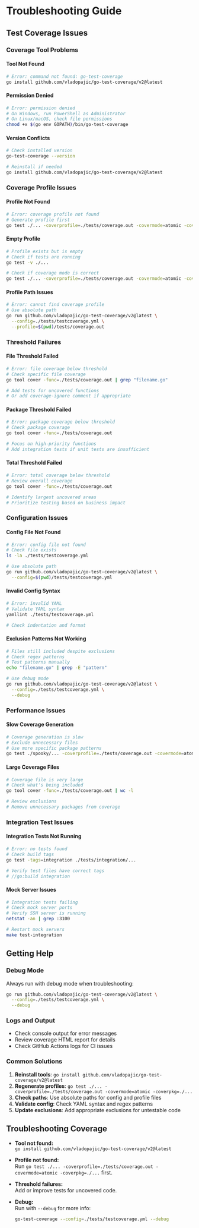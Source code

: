 # Troubleshooting Guide

## Test Coverage Issues

### Coverage Tool Problems

#### Tool Not Found
```bash
# Error: command not found: go-test-coverage
go install github.com/vladopajic/go-test-coverage/v2@latest
```

#### Permission Denied
```bash
# Error: permission denied
# On Windows, run PowerShell as Administrator
# On Linux/macOS, check file permissions
chmod +x $(go env GOPATH)/bin/go-test-coverage
```

#### Version Conflicts
```bash
# Check installed version
go-test-coverage --version

# Reinstall if needed
go install github.com/vladopajic/go-test-coverage/v2@latest
```

### Coverage Profile Issues

#### Profile Not Found
```bash
# Error: coverage profile not found
# Generate profile first
go test ./... -coverprofile=./tests/coverage.out -covermode=atomic -coverpkg=./...
```

#### Empty Profile
```bash
# Profile exists but is empty
# Check if tests are running
go test -v ./...

# Check if coverage mode is correct
go test ./... -coverprofile=./tests/coverage.out -covermode=atomic -coverpkg=./...
```

#### Profile Path Issues
```bash
# Error: cannot find coverage profile
# Use absolute path
go run github.com/vladopajic/go-test-coverage/v2@latest \
  --config=./tests/testcoverage.yml \
  --profile=$(pwd)/tests/coverage.out
```

### Threshold Failures

#### File Threshold Failed
```bash
# Error: file coverage below threshold
# Check specific file coverage
go tool cover -func=./tests/coverage.out | grep "filename.go"

# Add tests for uncovered functions
# Or add coverage-ignore comment if appropriate
```

#### Package Threshold Failed
```bash
# Error: package coverage below threshold
# Check package coverage
go tool cover -func=./tests/coverage.out

# Focus on high-priority functions
# Add integration tests if unit tests are insufficient
```

#### Total Threshold Failed
```bash
# Error: total coverage below threshold
# Review overall coverage
go tool cover -func=./tests/coverage.out

# Identify largest uncovered areas
# Prioritize testing based on business impact
```

### Configuration Issues

#### Config File Not Found
```bash
# Error: config file not found
# Check file exists
ls -la ./tests/testcoverage.yml

# Use absolute path
go run github.com/vladopajic/go-test-coverage/v2@latest \
  --config=$(pwd)/tests/testcoverage.yml
```

#### Invalid Config Syntax
```bash
# Error: invalid YAML
# Validate YAML syntax
yamllint ./tests/testcoverage.yml

# Check indentation and format
```

#### Exclusion Patterns Not Working
```bash
# Files still included despite exclusions
# Check regex patterns
# Test patterns manually
echo "filename.go" | grep -E "pattern"

# Use debug mode
go run github.com/vladopajic/go-test-coverage/v2@latest \
  --config=./tests/testcoverage.yml \
  --debug
```

### Performance Issues

#### Slow Coverage Generation
```bash
# Coverage generation is slow
# Exclude unnecessary files
# Use more specific package patterns
go test ./spooky/... -coverprofile=./tests/coverage.out -covermode=atomic -coverpkg=./spooky/...
```

#### Large Coverage Files
```bash
# Coverage file is very large
# Check what's being included
go tool cover -func=./tests/coverage.out | wc -l

# Review exclusions
# Remove unnecessary packages from coverage
```

### Integration Test Issues

#### Integration Tests Not Running
```bash
# Error: no tests found
# Check build tags
go test -tags=integration ./tests/integration/...

# Verify test files have correct tags
# //go:build integration
```

#### Mock Server Issues
```bash
# Integration tests failing
# Check mock server ports
# Verify SSH server is running
netstat -an | grep :3100

# Restart mock servers
make test-integration
```

## Getting Help

### Debug Mode
Always run with debug mode when troubleshooting:
```bash
go run github.com/vladopajic/go-test-coverage/v2@latest \
  --config=./tests/testcoverage.yml \
  --debug
```

### Logs and Output
- Check console output for error messages
- Review coverage HTML report for details
- Check GitHub Actions logs for CI issues

### Common Solutions
1. **Reinstall tools**: `go install github.com/vladopajic/go-test-coverage/v2@latest`
2. **Regenerate profiles**: `go test ./... -coverprofile=./tests/coverage.out -covermode=atomic -coverpkg=./...`
3. **Check paths**: Use absolute paths for config and profile files
4. **Validate config**: Check YAML syntax and regex patterns
5. **Update exclusions**: Add appropriate exclusions for untestable code

## Troubleshooting Coverage

- **Tool not found:**  
  `go install github.com/vladopajic/go-test-coverage/v2@latest`

- **Profile not found:**  
  Run `go test ./... -coverprofile=./tests/coverage.out -covermode=atomic -coverpkg=./...` first.

- **Threshold failures:**  
  Add or improve tests for uncovered code.

- **Debug:**  
  Run with `--debug` for more info:
  ```bash
  go-test-coverage --config=./tests/testcoverage.yml --debug
  ```

